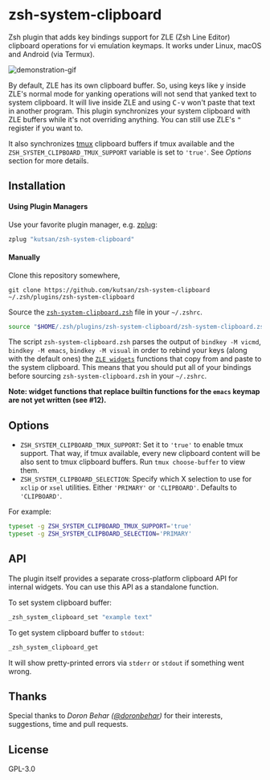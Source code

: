 # zsh-system-clipboard

Zsh plugin that adds key bindings support for ZLE (Zsh Line Editor) clipboard operations for vi emulation keymaps. It works under Linux, macOS and Android (via Termux).

![demonstration-gif](https://i.imgur.com/LyL0GfQ.gif)

By default, ZLE has its own clipboard buffer. So, using keys like <kbd>y</kbd> inside ZLE's normal mode for yanking operations will not send that yanked text to system clipboard. It will live inside ZLE and using <kbd>C-v</kbd> won't paste that text in another program. This plugin synchronizes your system clipboard with ZLE buffers while it's not overriding anything. You can still use ZLE's <kbd>"</kbd> register if you want to.

It also synchronizes [tmux](https://github.com/tmux/tmux) clipboard buffers if tmux available and the `ZSH_SYSTEM_CLIPBOARD_TMUX_SUPPORT` variable is set to `'true'`. See _Options_ section for more details.

## Installation

#### Using Plugin Managers

Use your favorite plugin manager, e.g. [zplug](https://github.com/zplug/zplug):

```sh
zplug "kutsan/zsh-system-clipboard"
```

#### Manually

Clone this repository somewhere,

```
git clone https://github.com/kutsan/zsh-system-clipboard ~/.zsh/plugins/zsh-system-clipboard
```

Source the [`zsh-system-clipboard.zsh`](https://github.com/kutsan/zsh-system-clipboard/blob/master/zsh-system-clipboard.zsh) file in your `~/.zshrc`.

```sh
source "$HOME/.zsh/plugins/zsh-system-clipboard/zsh-system-clipboard.zsh"
```

The script `zsh-system-clipboard.zsh` parses the output of `bindkey -M vicmd`, `bindkey -M emacs`, `bindkey -M visual` in order to rebind your keys (along with the default ones) the [`ZLE widgets`](http://zsh.sourceforge.net/Doc/Release/Zsh-Line-Editor.html#Zle-Widgets) functions that copy from and paste to the system clipboard. This means that you should put all of your bindings before sourcing `zsh-system-clipboard.zsh` in your `~/.zshrc`.

**Note: widget functions that replace builtin functions for the `emacs` keymap are not yet written (see #12).**

## Options

- `ZSH_SYSTEM_CLIPBOARD_TMUX_SUPPORT`: Set it to `'true'` to enable tmux support. That way, if tmux available, every new clipboard content will be also sent to tmux clipboard buffers. Run `tmux choose-buffer` to view them.
- `ZSH_SYSTEM_CLIPBOARD_SELECTION`: Specify which X selection to use for `xclip` or `xsel` utilities. Either `'PRIMARY'` or `'CLIPBOARD'`. Defaults to `'CLIPBOARD'`.

For example:

```sh
typeset -g ZSH_SYSTEM_CLIPBOARD_TMUX_SUPPORT='true'
typeset -g ZSH_SYSTEM_CLIPBOARD_SELECTION='PRIMARY'
```

## API

The plugin itself provides a separate cross-platform clipboard API for internal widgets. You can use this API as a standalone function.

To set system clipboard buffer:

```sh
_zsh_system_clipboard_set "example text"
```

To get system clipboard buffer to `stdout`:

```sh
_zsh_system_clipboard_get
```

It will show pretty-printed errors via `stderr` or `stdout` if something went wrong.

## Thanks

Special thanks to _Doron Behar ([@doronbehar](https://github.com/doronbehar))_ for their interests, suggestions, time and pull requests.

## License

GPL-3.0
